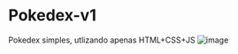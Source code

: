 # Pokedex-v1
Pokedex simples, utlizando apenas HTML+CSS+JS
![image](https://user-images.githubusercontent.com/31968475/158081567-b860d6b4-857c-429a-9afb-2b94ab9f6c35.png)
